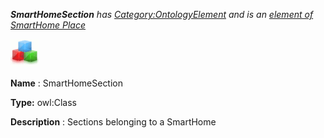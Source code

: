 ___SmartHomeSection__ 
 has
 [Category:OntologyElement](../../Category/OntologyElement "Category:OntologyElement") 
 and is an
 [element of](../../Property/ElementOf "Property:ElementOf") 
[SmartHome Place](../../Submissions/SmartHome_Place "Submissions:SmartHome Place")_




  





[![Class](../images/thumb/2/27/Class.gif/45px-Class.gif)](../../Image/Class.gif "Class")


__Name__ 
 : SmartHomeSection
 



__Type:__ 
 owl:Class
 



__Description__ 
 : Sections belonging to a SmartHome
